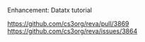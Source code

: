 Enhancement: Datatx tutorial

https://github.com/cs3org/reva/pull/3869
https://github.com/cs3org/reva/issues/3864